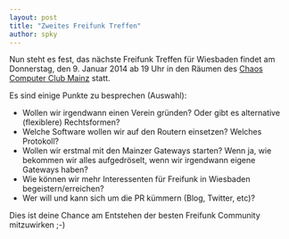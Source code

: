 ```yaml
---
layout: post
title: "Zweites Freifunk Treffen"
author: spky
---
```


Nun steht es fest, das nächste Freifunk Treffen für Wiesbaden findet am Donnerstag, den 9. Januar 2014 ab 19 Uhr in den Räumen des [Chaos Computer Club Mainz](http://www.cccmz.de/) statt.

Es sind einige Punkte zu besprechen (Auswahl):

*   Wollen wir irgendwann einen Verein gründen? Oder gibt es alternative (flexiblere) Rechtsformen?
*   Welche Software wollen wir auf den Routern einsetzen? Welches Protokoll?
*   Wollen wir erstmal mit den Mainzer Gateways starten? Wenn ja, wie bekommen wir alles aufgedröselt, wenn wir irgendwann eigene Gateways haben?
*   Wie können wir mehr Interessenten für Freifunk in Wiesbaden begeistern/erreichen?
*   Wer will und kann sich um die PR kümmern (Blog, Twitter, etc)?

Dies ist deine Chance am Entstehen der besten Freifunk Community mitzuwirken ;-)

